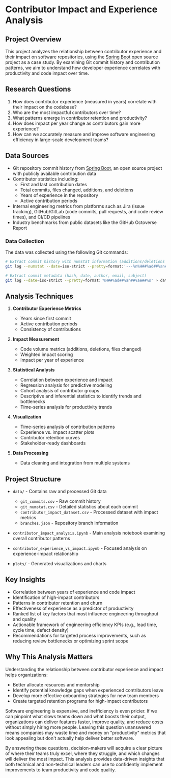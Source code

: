 # Contributor Impact and Experience Analysis

## Project Overview

This project analyzes the relationship between contributor experience and their impact on software repositories, using the [Spring Boot](https://github.com/spring-projects/spring-boot) open source project as a case study. By examining Git commit history and contribution patterns, we aim to understand how developer experience correlates with productivity and code impact over time.

## Research Questions

1. How does contributor experience (measured in years) correlate with their impact on the codebase?
2. Who are the most impactful contributors over time?
3. What patterns emerge in contributor retention and productivity?
4. How does impact per year change as contributors gain more experience?
5. How can we accurately measure and improve software engineering efficiency in large-scale development teams?

## Data Sources

- Git repository commit history from [Spring Boot](https://github.com/spring-projects/spring-boot), an open source project with publicly available contribution data
- Contributor statistics including:
  - First and last contribution dates
  - Total commits, files changed, additions, and deletions
  - Years of experience in the repository
  - Active contribution periods
- Internal engineering metrics from platforms such as Jira (issue tracking), GitHub/GitLab (code commits, pull requests, and code review times), and CI/CD pipelines
- Industry benchmarks from public datasets like the GitHub Octoverse Report

### Data Collection

The data was collected using the following Git commands:

```bash
# Extract commit history with numstat information (additions/deletions per file)
git log --numstat --date=iso-strict --pretty=format:'---%n%H##%ad##%an##%ae' > data/git_numstat.csv

# Extract commit metadata (hash, date, author, email, subject)
git log --date=iso-strict --pretty=format:'%H##%ad##%an##%ae##%s' > data/git_commits.csv
```

## Analysis Techniques

1. **Contributor Experience Metrics**
   - Years since first commit
   - Active contribution periods
   - Consistency of contributions

2. **Impact Measurement**
   - Code volume metrics (additions, deletions, files changed)
   - Weighted impact scoring
   - Impact per year of experience

3. **Statistical Analysis**
   - Correlation between experience and impact
   - Regression analysis for predictive modeling
   - Cohort analysis of contributor groups
   - Descriptive and inferential statistics to identify trends and bottlenecks
   - Time-series analysis for productivity trends

4. **Visualization**
   - Time-series analysis of contribution patterns
   - Experience vs. impact scatter plots
   - Contributor retention curves
   - Stakeholder-ready dashboards

5. **Data Processing**
   - Data cleaning and integration from multiple systems

## Project Structure

- `data/` - Contains raw and processed Git data
  - `git_commits.csv` - Raw commit history
  - `git_numstat.csv` - Detailed statistics about each commit
  - `contributor_impact_dataset.csv` - Processed dataset with impact metrics
  - `branches.json` - Repository branch information

- `contributor_impact_analysis.ipynb` - Main analysis notebook examining overall contributor patterns
- `contributor_experience_vs_impact.ipynb` - Focused analysis on experience-impact relationship
- `plots/` - Generated visualizations and charts

## Key Insights

- Correlation between years of experience and code impact
- Identification of high-impact contributors
- Patterns in contributor retention and churn
- Effectiveness of experience as a predictor of productivity
- Ranked list of key factors that most influence engineering throughput and quality
- Actionable framework of engineering efficiency KPIs (e.g., lead time, cycle time, defect density)
- Recommendations for targeted process improvements, such as reducing review bottlenecks or optimizing sprint scope

## Why This Analysis Matters

Understanding the relationship between contributor experience and impact helps organizations:

- Better allocate resources and mentorship
- Identify potential knowledge gaps when experienced contributors leave
- Develop more effective onboarding strategies for new team members
- Create targeted retention programs for high-impact contributors

Software engineering is expensive, and inefficiency is even pricier. If we can pinpoint what slows teams down and what boosts their output, organizations can deliver features faster, improve quality, and reduce costs without simply hiring more people. Leaving this question unanswered means companies may waste time and money on "productivity" metrics that look appealing but don't actually help deliver better software.

By answering these questions, decision-makers will acquire a clear picture of where their teams truly excel, where they struggle, and which changes will deliver the most impact. This analysis provides data-driven insights that both technical and non-technical leaders can use to confidently implement improvements to team productivity and code quality.